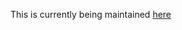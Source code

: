 This is currently being maintained [here](https://github.com/BitteProtocol/ai/tree/main/examples/chat-boilerplate)
